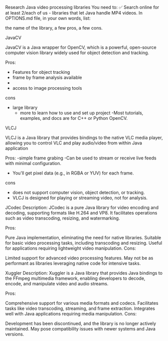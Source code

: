 Research Java video processing libraries
You need to:
✅ Search online for at least 2/each of us - libraries that let Java handle MP4 videos.
In OPTIONS.md file, in your own words, list:

the name of the library,
a few pros,
a few cons.

JavaCV

JavaCV is a Java wrapper for OpenCV, which is a powerful, open-source computer vision library widely used for object detection and tracking.

Pros:
- Features for object tracking
- frame by frame analysis available 
- 
- access to image processing tools

cons
- large library
    - more to learn how to use and set up project 
-Most tutorials, examples, and docs are for C++ or Python OpenCV.

VLCJ   

VLCJ is a Java library that provides bindings to the native VLC media player, allowing you to control VLC and play audio/video from within Java application

Pros:
-simple frame grabing 
-Can be used to stream or receive live feeds with minimal configuration. 
- You'll get pixel data (e.g., in RGBA or YUV) for each frame.

cons 
- does not support computer vision, object detection, or tracking.
- VLCJ is designed for playing or streaming video, not for analysis.

JCodec
Description:
JCodec is a pure Java library for video encoding and decoding, supporting formats like H.264 and VP8. It facilitates operations such as video transcoding, resizing, and watermarking.

Pros:

Pure Java implementation, eliminating the need for native libraries.
Suitable for basic video processing tasks, including transcoding and resizing.
Useful for applications requiring lightweight video manipulation.
Cons:

Limited support for advanced video processing features.
May not be as performant as libraries leveraging native code for intensive tasks.

Xuggler
Description:
Xuggler is a Java library that provides Java bindings to the FFmpeg multimedia framework, enabling developers to decode, encode, and manipulate video and audio streams.

Pros:

Comprehensive support for various media formats and codecs.
Facilitates tasks like video transcoding, streaming, and frame extraction.
Integrates well with Java applications requiring media manipulation.
Cons:

Development has been discontinued, and the library is no longer actively maintained.
May pose compatibility issues with newer systems and Java versions.
